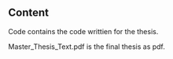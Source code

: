 ## Content

Code contains the code writtien for the thesis. 

Master_Thesis_Text.pdf is the final thesis as pdf.
